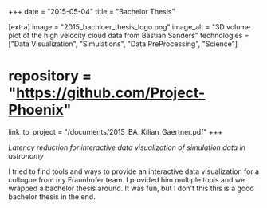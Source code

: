 +++
date = "2015-05-04"
title = "Bachelor Thesis"

[extra]
image = "2015_bachloer_thesis_logo.png"
image_alt = "3D volume plot of the high velocity cloud data from Bastian Sanders"
technologies = ["Data Visualization", "Simulations", "Data PreProcessing", "Science"]
# repository = "https://github.com/Project-Phoenix"
link_to_project = "/documents/2015_BA_Kilian_Gaertner.pdf"
+++

*Latency reduction for interactive data visualization of simulation data in astronomy*

I tried to find tools and ways to provide an interactive data visualization for a collogue from my Fraunhofer team. I provided him multiple tools and we wrapped a bachelor thesis around. It was fun, but I don't this this is a good bachelor thesis in the end.
